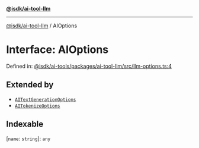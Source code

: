 [**@isdk/ai-tool-llm**](../README.md)

***

[@isdk/ai-tool-llm](../globals.md) / AIOptions

# Interface: AIOptions

Defined in: [@isdk/ai-tools/packages/ai-tool-llm/src/llm-options.ts:4](https://github.com/isdk/ai-tool-llm.js/blob/5fb2d6a1dff4fec5f518e0409c4643d47c5f9643/src/llm-options.ts#L4)

## Extended by

- [`AITextGenerationOptions`](AITextGenerationOptions.md)
- [`AITokenizeOptions`](AITokenizeOptions.md)

## Indexable

\[`name`: `string`\]: `any`

